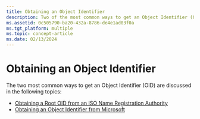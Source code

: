 ```yaml
---
title: Obtaining an Object Identifier
description: Two of the most common ways to get an Object Identifier (OID) are discussed in the following topics.
ms.assetid: 0c505790-ba20-432a-8786-de4e1ad03f0a
ms.tgt_platform: multiple
ms.topic: concept-article
ms.date: 02/13/2024
---
```


# Obtaining an Object Identifier

The two most common ways to get an Object Identifier (OID) are discussed in the following topics:

- [Obtaining a Root OID from an ISO Name Registration Authority](obtaining-a-root-oid-from-an-iso-name-registration-authority.md)
- [Obtaining an Object Identifier from Microsoft](obtaining-an-object-identifier-from-microsoft.md)
